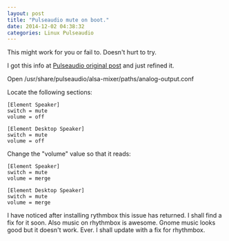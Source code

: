 ```yaml
---
layout: post
title: "Pulseaudio mute on boot."
date: 2014-12-02 04:38:32
categories: Linux Pulseaudio
---
```


This might work for you or fail to. Doesn't hurt to try.
  
I got this info at [Pulseaudio original post] and just refined it.

Open /usr/share/pulseaudio/alsa-mixer/paths/analog-output.conf

Locate the following sections:

    [Element Speaker]
    switch = mute
    volume = off

    [Element Desktop Speaker]
    switch = mute
    volume = off

  
Change the "volume" value so that it reads:

    [Element Speaker]
    switch = mute
    volume = merge

    [Element Desktop Speaker]
    switch = mute
    volume = merge

I have noticed after installing rythmbox this issue has returned. I shall find a fix for it soon. Also music on rhythmbox is awesome. Gnome music looks good but it doesn't work. Ever. I shall update with a fix for rhythmbox.


[Pulseaudio original post]: http://www.pclinuxos.com/forum/index.php?topic=112440.0
